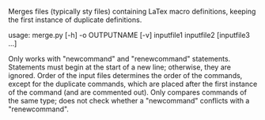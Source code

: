 Merges files (typically sty files) containing LaTex macro definitions, keeping the first instance of duplicate definitions. 

usage: merge.py [-h] -o OUTPUTNAME [-v] inputfile1 inputfile2 [inputfile3 ...]

Only works with "newcommand" and "renewcommand" statements.
Statements must begin at the start of a new line; otherwise, they are ignored.
Order of the input files determines the order of the commands, except for the duplicate commands, which are placed after the first instance of the command (and are commented out).
Only compares commands of the same type; does not check whether a "newcommand" conflicts with a "renewcommand".
